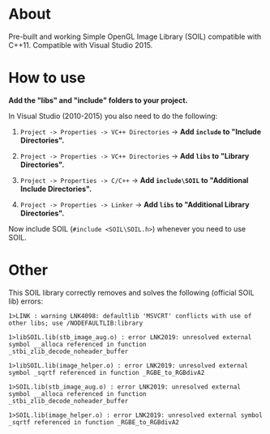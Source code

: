 # About
Pre-built and working Simple OpenGL Image Library (SOIL) compatible with C++11. Compatible with Visual Studio 2015.

# How to use
**Add the "libs" and "include" folders to your project.** 

In Visual Studio (2010-2015) you also need to do the following:

1. `Project -> Properties -> VC++ Directories` -> **Add **`include`** to "Include Directories".**

2. `Project -> Properties -> VC++ Directories` -> **Add **`libs`** to "Library Directories".**

3. `Project -> Properties -> C/C++` -> **Add **`include\SOIL`** to "Additional Include Directories".**

4. `Project -> Properties -> Linker` -> **Add **`libs`** to "Additional Library Directories".**


Now include SOIL (`#include <SOIL\SOIL.h>`) whenever you need to use SOIL.

# Other
This SOIL library correctly removes and solves the following (official SOIL lib) errors:

`1>LINK : warning LNK4098: defaultlib 'MSVCRT' conflicts with use of other libs; use /NODEFAULTLIB:library`

`1>libSOIL.lib(stb_image_aug.o) : error LNK2019: unresolved external symbol __alloca referenced in function
_stbi_zlib_decode_noheader_buffer`

`1>libSOIL.lib(image_helper.o) : error LNK2019: unresolved external symbol _sqrtf referenced in function _RGBE_to_RGBdivA2`

`1>SOIL.lib(stb_image_aug.o) : error LNK2019: unresolved external symbol __alloca referenced in function _stbi_zlib_decode_noheader_buffer`

`1>SOIL.lib(image_helper.o) : error LNK2019: unresolved external symbol _sqrtf referenced in function _RGBE_to_RGBdivA2`
